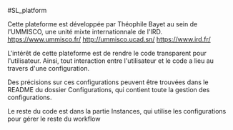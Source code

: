 #SL_platform

Cette plateforme est développée par Théophile Bayet au sein de l'UMMISCO, une unité mixte internationnale de l'IRD.
https://www.ummisco.fr/
http://ummisco.ucad.sn/
https://www.ird.fr/

L'intérêt de cette plateforme est de rendre le code transparent pour l'utilisateur.
Ainsi, tout interaction entre l'utilisateur et le code a lieu au travers d'une configuration.

Des précisions sur ces configurations peuvent être trouvées dans le README du dossier Configurations, qui contient toute la gestion des configurations.

Le reste du code est dans la partie Instances, qui utilise les configurations pour gérer le reste du workflow
